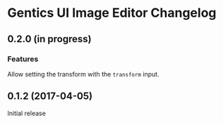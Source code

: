 # Gentics UI Image Editor Changelog

## 0.2.0 (in progress)

### Features

Allow setting the transform with the `transform` input.

## 0.1.2 (2017-04-05)

Initial release

